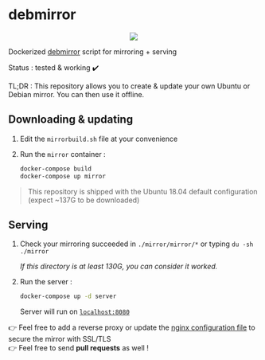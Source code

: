 # debmirror

<p align="center">
    <a href="https://travis-ci.com/flavienbwk/debmirror.svg?branch=master" target="_blank">
        <img src="https://travis-ci.com/flavienbwk/debmirror.svg?branch=master"/>
    </a>
</p>

Dockerized [debmirror](https://help.ubuntu.com/community/Debmirror) script for mirroring + serving

Status : tested & working :heavy_check_mark:</p>

TL;DR : This repository allows you to create & update your own Ubuntu or Debian mirror. You can then use it offline.

## Downloading & updating

1. Edit the `mirrorbuild.sh` file at your convenience

2. Run the `mirror` container :

    ```bash
    docker-compose build
    docker-compose up mirror
    ```

> This repository is shipped with the Ubuntu 18.04 default configuration (expect ~137G to be downloaded)

## Serving

1. Check your mirroring succeeded in `./mirror/mirror/*` or typing `du -sh ./mirror`

    _If this directory is at least 130G, you can consider it worked._

2. Run the server :

    ```bash
    docker-compose up -d server
    ```

    Server will run on [`localhost:8080`](http://localhost:8080)  

:point_right: Feel free to add a reverse proxy or update the [nginx configuration file](./nginx.conf) to secure the mirror with SSL/TLS  
:point_right: Feel free to send **pull requests** as well !
